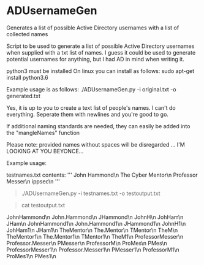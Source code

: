 # ADUsernameGen
Generates a list of possible Active Directory usernames with a list of collected names

Script to be used to generate a list of possible Active Directory usernames when supplied with a txt list of names.
I guess it could be used to generate potential usernames for anything, but I had AD in mind when writing it.

python3 must be installed
On linux you can install as follows:
sudo apt-get install python3.6

Example usage is as follows:
./ADUsernameGen.py -i original.txt -o generated.txt

Yes, it is up to you to create a text list of people's names. I can't do everything. Seperate them with newlines and you're good to go.

If additional naming standards are needed, they can easily be added into the "mangleNames" function

Please note: provided names without spaces will be disregarded
... I'M LOOKING AT YOU BEYONCE...

Example usage:

testnames.txt contents:
'''
John Hammond\n
The Cyber Mentor\n
Professor  Messer\n
ippsec\n
'''

>./ADUsernameGen.py -i testnames.txt -o testoutput.txt

>cat testoutput.txt
 
JohnHammond\n
John.Hammond\n
JHammond\n
JohnH\n
JohHam\n
JHam\n
JohnHammond1\n
John.Hammond1\n
JHammond1\n
JohnH1\n
JohHam1\n
JHam1\n
TheMentor\n
The.Mentor\n
TMentor\n
TheM\n
TheMentor1\n
The.Mentor1\n
TMentor1\n
TheM1\n
ProfessorMesser\n
Professor.Messer\n
PMesser\n
ProfessorM\n
ProMes\n
PMes\n
ProfessorMesser1\n
Professor.Messer1\n
PMesser1\n
ProfessorM1\n
ProMes1\n
PMes1\n
